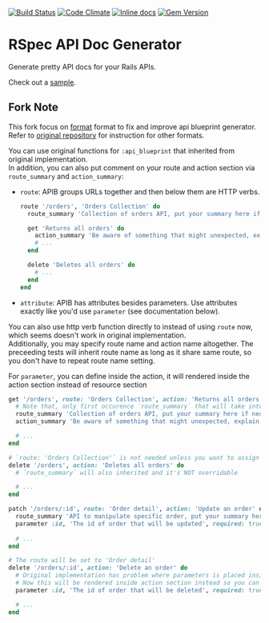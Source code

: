 [![Build Status](https://travis-ci.org/zipmark/rspec_api_documentation.svg?branch=master)](https://travis-ci.org/zipmark/rspec_api_documentation)
[![Code Climate](https://codeclimate.com/github/zipmark/rspec_api_documentation/badges/gpa.svg)](https://codeclimate.com/github/zipmark/rspec_api_documentation)
[![Inline docs](https://inch-ci.org/github/zipmark/rspec_api_documentation.svg?branch=master)](https://inch-ci.org/github/zipmark/rspec_api_documentation)
[![Gem Version](https://badge.fury.io/rb/rspec_api_documentation.svg)](https://badge.fury.io/rb/rspec_api_documentation)

# RSpec API Doc Generator

Generate pretty API docs for your Rails APIs.

Check out a [sample](http://rad-example.herokuapp.com).

## Fork Note

This fork focus on [format](https://apiblueprint.org) format to fix and improve api blueprint generator.  
Refer to [original repository](https://github.com/zipmark/rspec_api_documentation) for instruction for other formats.

You can use original functions for `:api_blueprint` that inherited from original implementation.  
In addition, you can also put comment on your route and action section via `route_summary` and `action_summary`:

* `route`: APIB groups URLs together and then below them are HTTP verbs.

  ```ruby
  route '/orders', 'Orders Collection' do
    route_summary 'Collection of orders API, put your summary here if neccessary!'

    get 'Returns all orders' do
      action_summary 'Be aware of something that might unexpected, explain here!'
      # ...
    end

    delete 'Deletes all orders' do
      # ...
    end
  end
  ```

* `attribute`: APIB has attributes besides parameters. Use attributes exactly
  like you'd use `parameter` (see documentation below).

You can also use http verb function directly to instead of using `route` now, which seems doesn't work in original implementation.  
Additionally, you may specify route name and action name altogether. The preceeding tests will inherit route name as long as it share same route, so you don't have to repeat route name setting.  

For `parameter`, you can define inside the action, it will rendered inside the action section instead of resource section

```ruby
get '/orders', route: 'Orders Collection', action: 'Returns all orders'  do
  # Note that, only first occurence `route_summary` that will take into account
  route_summary 'Collection of orders API, put your summary here if neccessary!'
  action_summary 'Be aware of something that might unexpected, explain here!'

  # ...
end

# `route: 'Orders Collection'` is not needed unless you want to assign it to another route name
delete '/orders', action: 'Deletes all orders' do
  # `route_summary` will also inherited and it's NOT overridable

  # ...
end

patch '/orders/:id', route: 'Order detail', action: 'Update an order' do
  route_summary 'API to manipulate specific order, put your summary here if neccessary!'
  parameter :id, 'The id of order that will be updated', required: true, type: :integer
  
  # ...
end

# The route will be set to 'Order detail'
delete '/orders/:id', action: 'Delete an order' do
  # Original implementation has problem where parameters is placed inside resource section which cause second call have no effect
  # Now this will be rendered inside action section instead so you can put unique comment and options for each action
  parameter :id, 'The id of order that will be deleted', required: true, type: :integer

  # ...
end
```
